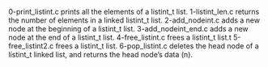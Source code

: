 0-print_listint.c prints all the elements of a listint_t list.
1-listint_len.c returns the number of elements in a linked listint_t list.
2-add_nodeint.c adds a new node at the beginning of a listint_t list.
3-add_nodeint_end.c adds a new node at the end of a listint_t list.
4-free_listint.c frees a listint_t list.t
5-free_listint2.c frees a listint_t list.
6-pop_listint.c deletes the head node of a listint_t linked list, and returns the head node’s data (n).

